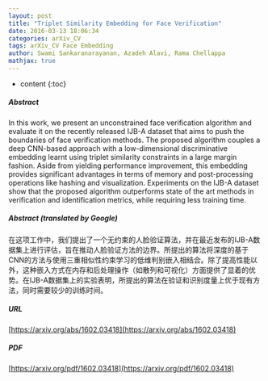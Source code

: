 ```yaml
---
layout: post
title: "Triplet Similarity Embedding for Face Verification"
date: 2016-03-13 18:06:34
categories: arXiv_CV
tags: arXiv_CV Face Embedding
author: Swami Sankaranarayanan, Azadeh Alavi, Rama Chellappa
mathjax: true
---
```


* content
{:toc}

##### Abstract
In this work, we present an unconstrained face verification algorithm and evaluate it on the recently released IJB-A dataset that aims to push the boundaries of face verification methods. The proposed algorithm couples a deep CNN-based approach with a low-dimensional discriminative embedding learnt using triplet similarity constraints in a large margin fashion. Aside from yielding performance improvement, this embedding provides significant advantages in terms of memory and post-processing operations like hashing and visualization. Experiments on the IJB-A dataset show that the proposed algorithm outperforms state of the art methods in verification and identification metrics, while requiring less training time.

##### Abstract (translated by Google)
在这项工作中，我们提出了一个无约束的人脸验证算法，并在最近发布的IJB-A数据集上进行评估，旨在推动人脸验证方法的边界。所提出的算法将深度的基于CNN的方法与使用三重相似性约束学习的低维判别嵌入相结合。除了提高性能以外，这种嵌入方式在内存和后处理操作（如散列和可视化）方面提供了显着的优势。在IJB-A数据集上的实验表明，所提出的算法在验证和识别度量上优于现有方法，同时需要较少的训练时间。

##### URL
[https://arxiv.org/abs/1602.03418](https://arxiv.org/abs/1602.03418)

##### PDF
[https://arxiv.org/pdf/1602.03418](https://arxiv.org/pdf/1602.03418)


